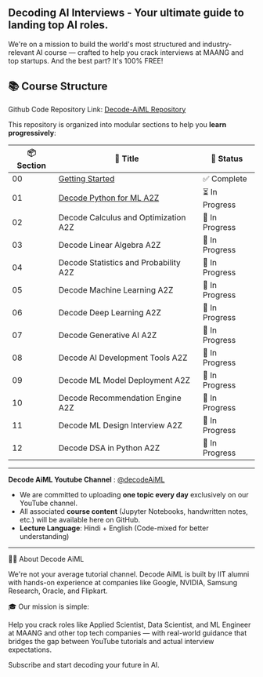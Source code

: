 ## **Decoding AI Interviews - Your ultimate guide to landing top AI roles.**  

We're on a mission to build the world's most structured and industry-relevant AI course — crafted to help you crack interviews at MAANG and top startups. And the best part? It's 100% FREE!

## 📚 Course Structure

Github Code Repository Link: [Decode-AiML Repository](https://github.com/Decode-AI-By-Sanjeev/Decode-AiML)

This repository is organized into modular sections to help you **learn progressively**:

| 📦 Section | 📘 Title                                             | 🧭 Status         |
|------------|------------------------------------------------------|-------------------|
| 00         | [Getting Started](https://decodeaiml.com/Section%200%20-%20Getting%20Started/)                                       | ✅ Complete       |
| 01         | [Decode Python for ML A2Z](https://decodeaiml.com/Section%2001%20-%20Decode%20Python%20for%20ML%20A2Z/)                              | ⏳ In Progress    |
| 02         | Decode Calculus and Optimization A2Z                 | 🔄 In Progress     |
| 03         | Decode Linear Algebra A2Z                            | 🔄 In Progress     |
| 04         | Decode Statistics and Probability A2Z               | 🔄 In Progress     |
| 05         | Decode Machine Learning A2Z                          | 🔄 In Progress     |
| 06         | Decode Deep Learning A2Z                             | 🔄 In Progress     |
| 07         | Decode Generative AI A2Z                             | 🔄 In Progress     |
| 08         | Decode AI Development Tools A2Z                      | 🔄 In Progress     |
| 09         | Decode ML Model Deployment A2Z                       | 🔄 In Progress     |
| 10         | Decode Recommendation Engine A2Z                     | 🔄 In Progress     |
| 11         | Decode ML Design Interview A2Z                       | 🔄 In Progress     |
| 12         | Decode DSA in Python A2Z                             | 🔄 In Progress     |

---

**Decode AiML Youtube Channel** : [@decodeAiML](https://www.youtube.com/@decodeAiML)
- We are committed to uploading **one topic every day** exclusively on our YouTube channel.
- All associated **course content** (Jupyter Notebooks, handwritten notes, etc.) will be available here on GitHub.
- **Lecture Language**: Hindi + English (Code-mixed for better understanding)

---
👨‍💻 About Decode AiML

We're not your average tutorial channel. Decode AiML is built by IIT alumni with hands-on experience at companies like Google, NVIDIA, Samsung Research, Oracle, and Flipkart.

🎓 Our mission is simple:

Help you crack roles like Applied Scientist, Data Scientist, and ML Engineer at MAANG and other top tech companies — with real-world guidance that bridges the gap between YouTube tutorials and actual interview expectations.

Subscribe and start decoding your future in AI.
